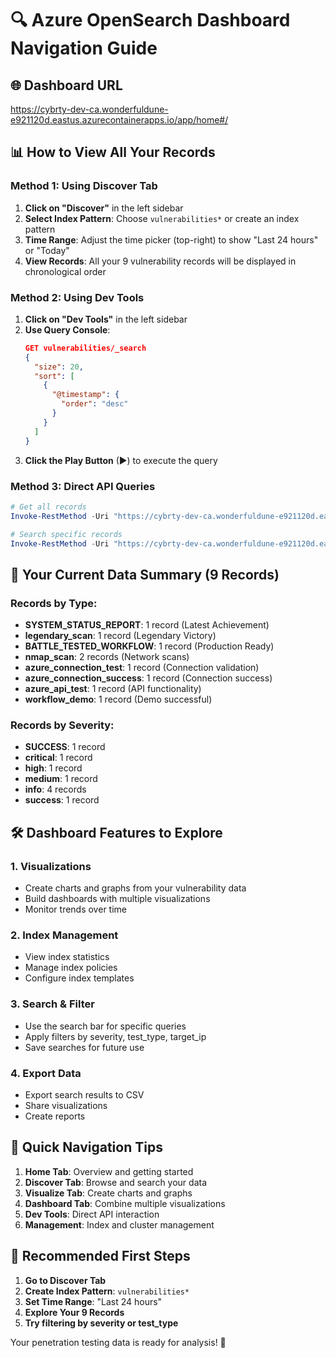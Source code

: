 # 🔍 Azure OpenSearch Dashboard Navigation Guide

## 🌐 Dashboard URL
https://cybrty-dev-ca.wonderfuldune-e921120d.eastus.azurecontainerapps.io/app/home#/

## 📊 How to View All Your Records

### Method 1: Using Discover Tab
1. **Click on "Discover"** in the left sidebar
2. **Select Index Pattern**: Choose `vulnerabilities*` or create an index pattern
3. **Time Range**: Adjust the time picker (top-right) to show "Last 24 hours" or "Today"
4. **View Records**: All your 9 vulnerability records will be displayed in chronological order

### Method 2: Using Dev Tools
1. **Click on "Dev Tools"** in the left sidebar
2. **Use Query Console**: 
   ```json
   GET vulnerabilities/_search
   {
     "size": 20,
     "sort": [
       {
         "@timestamp": {
           "order": "desc"
         }
       }
     ]
   }
   ```
3. **Click the Play Button** (▶) to execute the query

### Method 3: Direct API Queries
```powershell
# Get all records
Invoke-RestMethod -Uri "https://cybrty-dev-ca.wonderfuldune-e921120d.eastus.azurecontainerapps.io/es/vulnerabilities/_search?size=20&sort=@timestamp:desc" -Method GET

# Search specific records
Invoke-RestMethod -Uri "https://cybrty-dev-ca.wonderfuldune-e921120d.eastus.azurecontainerapps.io/es/vulnerabilities/_search?q=legendary" -Method GET
```

## 🎯 Your Current Data Summary (9 Records)

### Records by Type:
- **SYSTEM_STATUS_REPORT**: 1 record (Latest Achievement)
- **legendary_scan**: 1 record (Legendary Victory)
- **BATTLE_TESTED_WORKFLOW**: 1 record (Production Ready)
- **nmap_scan**: 2 records (Network scans)
- **azure_connection_test**: 1 record (Connection validation)
- **azure_connection_success**: 1 record (Connection success)
- **azure_api_test**: 1 record (API functionality)
- **workflow_demo**: 1 record (Demo successful)

### Records by Severity:
- **SUCCESS**: 1 record
- **critical**: 1 record  
- **high**: 1 record
- **medium**: 1 record
- **info**: 4 records
- **success**: 1 record

## 🛠️ Dashboard Features to Explore

### 1. **Visualizations**
- Create charts and graphs from your vulnerability data
- Build dashboards with multiple visualizations
- Monitor trends over time

### 2. **Index Management**
- View index statistics
- Manage index policies
- Configure index templates

### 3. **Search & Filter**
- Use the search bar for specific queries
- Apply filters by severity, test_type, target_ip
- Save searches for future use

### 4. **Export Data**
- Export search results to CSV
- Share visualizations
- Create reports

## 🚀 Quick Navigation Tips

1. **Home Tab**: Overview and getting started
2. **Discover Tab**: Browse and search your data
3. **Visualize Tab**: Create charts and graphs
4. **Dashboard Tab**: Combine multiple visualizations
5. **Dev Tools**: Direct API interaction
6. **Management**: Index and cluster management

## 🎯 Recommended First Steps

1. **Go to Discover Tab**
2. **Create Index Pattern**: `vulnerabilities*`
3. **Set Time Range**: "Last 24 hours"
4. **Explore Your 9 Records**
5. **Try filtering by severity or test_type**

Your penetration testing data is ready for analysis! 🌟
